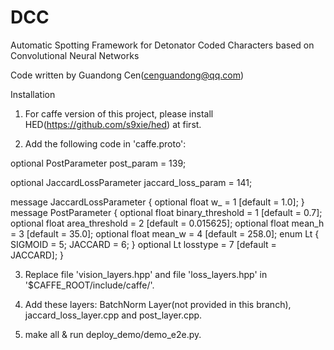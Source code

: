 # DCC
Automatic Spotting Framework for Detonator Coded Characters based on Convolutional Neural Networks

Code written by Guandong Cen(cenguandong@qq.com)

Installation

1. For caffe version of this project, please install HED(https://github.com/s9xie/hed) at first. 

2. Add the following code in 'caffe.proto':

  optional PostParameter post_param = 139;
  
  optional JaccardLossParameter jaccard_loss_param = 141;
  
  message JaccardLossParameter {
    optional float w_ = 1 [default = 1.0];
  }
  message PostParameter {
    optional float binary_threshold = 1 [default = 0.7];
    optional float area_threshold = 2 [default = 0.015625];
    optional float mean_h = 3 [default = 35.0];
    optional float mean_w = 4 [default = 258.0];
    enum Lt {
      SIGMOID = 5;
      JACCARD = 6;
    }
    optional Lt losstype = 7 [default = JACCARD];
  }

3. Replace file 'vision_layers.hpp' and file 'loss_layers.hpp' in '$CAFFE_ROOT/include/caffe/'.

4. Add these layers: BatchNorm Layer(not provided in this branch), jaccard_loss_layer.cpp and post_layer.cpp.

5. make all & run deploy_demo/demo_e2e.py.
